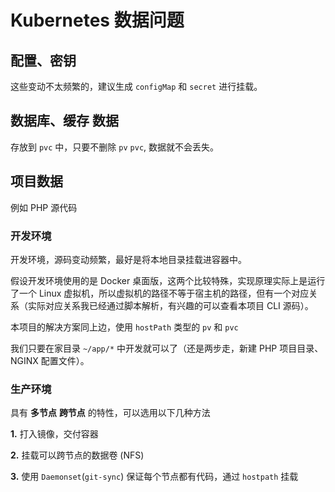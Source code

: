 # Kubernetes 数据问题

## 配置、密钥

这些变动不太频繁的，建议生成 `configMap` 和 `secret` 进行挂载。

## 数据库、缓存 数据

存放到 `pvc` 中，只要不删除 `pv` `pvc`, 数据就不会丢失。

## 项目数据

例如 PHP 源代码

### 开发环境

开发环境，源码变动频繁，最好是将本地目录挂载进容器中。

假设开发环境使用的是 Docker 桌面版，这两个比较特殊，实现原理实际上是运行了一个 Linux 虚拟机，所以虚拟机的路径不等于宿主机的路径，但有一个对应关系（实际对应关系我已经通过脚本解析，有兴趣的可以查看本项目 CLI 源码）。

本项目的解决方案同上边，使用 `hostPath` 类型的 `pv` 和 `pvc`

我们只要在家目录 `~/app/*` 中开发就可以了（还是两步走，新建 PHP 项目目录、NGINX 配置文件）。

### 生产环境

具有 **多节点** **跨节点** 的特性，可以选用以下几种方法

**1.** 打入镜像，交付容器

**2.** 挂载可以跨节点的数据卷 (NFS)

**3.** 使用 `Daemonset`(`git-sync`) 保证每个节点都有代码，通过 `hostpath` 挂载
